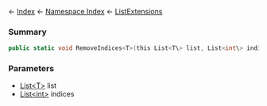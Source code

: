 ← [Index](Api-Index) ← [Namespace Index](Namespace-Index) ← [ListExtensions](System.Collections.Generic.ListExtensions)

### Summary

```csharp
public static void RemoveIndices<T>(this List<T\> list, List<int\> indices)
```

### Parameters

* [List<T\>](https://docs.microsoft.com/en-us/dotnet/api/System.Collections.Generic.List-1?view=netframework-4.6) list
* [List<int\>](https://docs.microsoft.com/en-us/dotnet/api/System.Collections.Generic.List-1?view=netframework-4.6) indices
